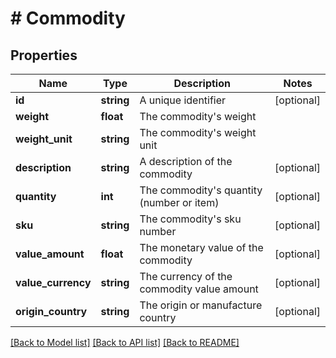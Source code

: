 # # Commodity

## Properties

Name | Type | Description | Notes
------------ | ------------- | ------------- | -------------
**id** | **string** | A unique identifier | [optional]
**weight** | **float** | The commodity&#39;s weight |
**weight_unit** | **string** | The commodity&#39;s weight unit |
**description** | **string** | A description of the commodity | [optional]
**quantity** | **int** | The commodity&#39;s quantity (number or item) | [optional]
**sku** | **string** | The commodity&#39;s sku number | [optional]
**value_amount** | **float** | The monetary value of the commodity | [optional]
**value_currency** | **string** | The currency of the commodity value amount | [optional]
**origin_country** | **string** | The origin or manufacture country | [optional]

[[Back to Model list]](../../README.md#models) [[Back to API list]](../../README.md#endpoints) [[Back to README]](../../README.md)
